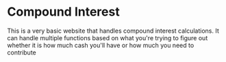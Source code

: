 # Compound Interest
 This is a very basic website that handles compound interest calculations. It can handle multiple functions based on what you're trying to figure out whether it is how much cash you'll have or how much you need to contribute
